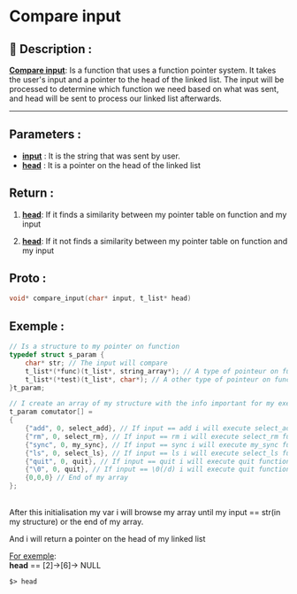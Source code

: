 # Compare input

## 📝 Description :
<u>**Compare input**</u>: Is a function that uses a function pointer system. It takes the user's input and a pointer to the head of the linked list. The input will be processed to determine which function we need based on what was sent, and head will be sent to process our linked list afterwards.

---
## Parameters :
- <u>**input**</u> : It is the string that was sent by user.
- <u>**head**</u> : It is a pointer on the head of the linked list

## Return :
1. <u>**head**</u>: If it finds a similarity between my pointer table on function and my input

2. <u>**head**</u>: If it not finds a similarity between my pointer table on function and my input

## Proto :
```c
void* compare_input(char* input, t_list* head)
```

## Exemple : 

```c
// Is a structure to my pointer on function
typedef struct s_param {
    char* str; // The input will compare
    t_list*(*func)(t_list*, string_array*); // A type of pointeur on function
    t_list*(*test)(t_list*, char*); // A other type of pointeur on function
}t_param;

// I create an array of my structure with the info important for my exercise
t_param comutator[] =
{
    {"add", 0, select_add}, // If input == add i will execute select_add function
    {"rm", 0, select_rm}, // If input == rm i will execute select_rm function
    {"sync", 0, my_sync}, // If input == sync i will execute my_sync function
    {"ls", 0, select_ls}, // If input == ls i will execute select_ls function
    {"quit", 0, quit}, // If input == quit i will execute quit function
    {"\0", 0, quit}, // If input == \0(/d) i will execute quit function
    {0,0,0} // End of my array 
};
```
<br>
After this initialisation my var i will browse my array until my input == str(in my structure) or the end of my array.

And i will return a pointer on the head of my linked list

<u>For exemple</u>: <br>
**head** == [2]->[6]-> NULL

```$> head```
